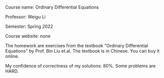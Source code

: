 Course name: Ordinary Differential Equations

Professor: Weigu Li

Semester: Spring 2022

Course website: none

The homework are exercises from the textbook "Ordinary Differential Equations" by Prof. Bin Liu et.al. The textbook is in Chinese. You can buy it online.

My confidence of correctness of my solutions: 80%. Some problems are HARD.